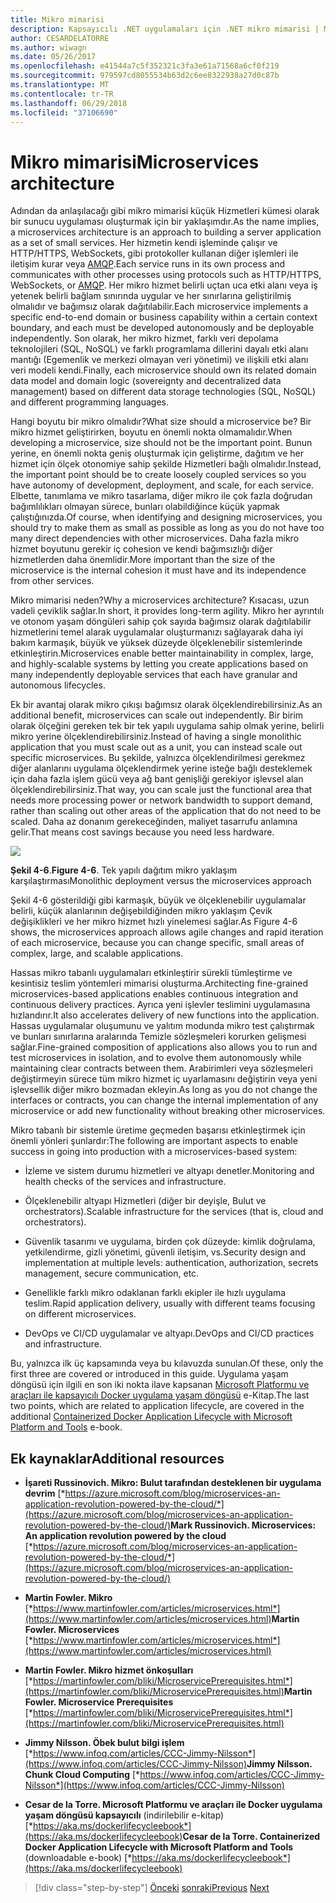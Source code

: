 ```yaml
---
title: Mikro mimarisi
description: Kapsayıcılı .NET uygulamaları için .NET mikro mimarisi | Mikro mimarisi
author: CESARDELATORRE
ms.author: wiwagn
ms.date: 05/26/2017
ms.openlocfilehash: e41544a7c5f352321c3fa3e61a71568a6cf0f219
ms.sourcegitcommit: 979597cd8055534b63d2c6ee8322938a27d0c87b
ms.translationtype: MT
ms.contentlocale: tr-TR
ms.lasthandoff: 06/29/2018
ms.locfileid: "37106690"
---
```

# <a name="microservices-architecture"></a><span data-ttu-id="58fe8-103">Mikro mimarisi</span><span class="sxs-lookup"><span data-stu-id="58fe8-103">Microservices architecture</span></span>

<span data-ttu-id="58fe8-104">Adından da anlaşılacağı gibi mikro mimarisi küçük Hizmetleri kümesi olarak bir sunucu uygulaması oluşturmak için bir yaklaşımdır.</span><span class="sxs-lookup"><span data-stu-id="58fe8-104">As the name implies, a microservices architecture is an approach to building a server application as a set of small services.</span></span> <span data-ttu-id="58fe8-105">Her hizmetin kendi işleminde çalışır ve HTTP/HTTPS, WebSockets, gibi protokoller kullanan diğer işlemleri ile iletişim kurar veya [AMQP](https://en.wikipedia.org/wiki/Advanced_Message_Queuing_Protocol).</span><span class="sxs-lookup"><span data-stu-id="58fe8-105">Each service runs in its own process and communicates with other processes using protocols such as HTTP/HTTPS, WebSockets, or [AMQP](https://en.wikipedia.org/wiki/Advanced_Message_Queuing_Protocol).</span></span> <span data-ttu-id="58fe8-106">Her mikro hizmet belirli uçtan uca etki alanı veya iş yetenek belirli bağlam sınırında uygular ve her sınırlarına geliştirilmiş olmalıdır ve bağımsız olarak dağıtılabilir.</span><span class="sxs-lookup"><span data-stu-id="58fe8-106">Each microservice implements a specific end-to-end domain or business capability within a certain context boundary, and each must be developed autonomously and be deployable independently.</span></span> <span data-ttu-id="58fe8-107">Son olarak, her mikro hizmet, farklı veri depolama teknolojileri (SQL, NoSQL) ve farklı programlama dillerini dayalı etki alanı mantığı (Egemenlik ve merkezi olmayan veri yönetimi) ve ilişkili etki alanı veri modeli kendi.</span><span class="sxs-lookup"><span data-stu-id="58fe8-107">Finally, each microservice should own its related domain data model and domain logic (sovereignty and decentralized data management) based on different data storage technologies (SQL, NoSQL) and different programming languages.</span></span>

<span data-ttu-id="58fe8-108">Hangi boyutu bir mikro olmalıdır?</span><span class="sxs-lookup"><span data-stu-id="58fe8-108">What size should a microservice be?</span></span> <span data-ttu-id="58fe8-109">Bir mikro hizmet geliştirirken, boyutu en önemli nokta olmamalıdır.</span><span class="sxs-lookup"><span data-stu-id="58fe8-109">When developing a microservice, size should not be the important point.</span></span> <span data-ttu-id="58fe8-110">Bunun yerine, en önemli nokta geniş oluşturmak için geliştirme, dağıtım ve her hizmet için ölçek otonomiye sahip şekilde Hizmetleri bağlı olmalıdır.</span><span class="sxs-lookup"><span data-stu-id="58fe8-110">Instead, the important point should be to create loosely coupled services so you have autonomy of development, deployment, and scale, for each service.</span></span> <span data-ttu-id="58fe8-111">Elbette, tanımlama ve mikro tasarlama, diğer mikro ile çok fazla doğrudan bağımlılıkları olmayan sürece, bunları olabildiğince küçük yapmak çalıştığınızda.</span><span class="sxs-lookup"><span data-stu-id="58fe8-111">Of course, when identifying and designing microservices, you should try to make them as small as possible as long as you do not have too many direct dependencies with other microservices.</span></span> <span data-ttu-id="58fe8-112">Daha fazla mikro hizmet boyutunu gerekir iç cohesion ve kendi bağımsızlığı diğer hizmetlerden daha önemlidir.</span><span class="sxs-lookup"><span data-stu-id="58fe8-112">More important than the size of the microservice is the internal cohesion it must have and its independence from other services.</span></span>

<span data-ttu-id="58fe8-113">Mikro mimarisi neden?</span><span class="sxs-lookup"><span data-stu-id="58fe8-113">Why a microservices architecture?</span></span> <span data-ttu-id="58fe8-114">Kısacası, uzun vadeli çeviklik sağlar.</span><span class="sxs-lookup"><span data-stu-id="58fe8-114">In short, it provides long-term agility.</span></span> <span data-ttu-id="58fe8-115">Mikro her ayrıntılı ve otonom yaşam döngüleri sahip çok sayıda bağımsız olarak dağıtılabilir hizmetlerini temel alarak uygulamalar oluşturmanızı sağlayarak daha iyi bakım karmaşık, büyük ve yüksek düzeyde ölçeklenebilir sistemlerinde etkinleştirin.</span><span class="sxs-lookup"><span data-stu-id="58fe8-115">Microservices enable better maintainability in complex, large, and highly-scalable systems by letting you create applications based on many independently deployable services that each have granular and autonomous lifecycles.</span></span>

<span data-ttu-id="58fe8-116">Ek bir avantaj olarak mikro çıkışı bağımsız olarak ölçeklendirebilirsiniz.</span><span class="sxs-lookup"><span data-stu-id="58fe8-116">As an additional benefit, microservices can scale out independently.</span></span> <span data-ttu-id="58fe8-117">Bir birim olarak ölçeğini gereken tek bir tek yapılı uygulama sahip olmak yerine, belirli mikro yerine ölçeklendirebilirsiniz.</span><span class="sxs-lookup"><span data-stu-id="58fe8-117">Instead of having a single monolithic application that you must scale out as a unit, you can instead scale out specific microservices.</span></span> <span data-ttu-id="58fe8-118">Bu şekilde, yalnızca ölçeklendirilmesi gerekmez diğer alanlarını uygulama ölçeklendirmek yerine isteğe bağlı desteklemek için daha fazla işlem gücü veya ağ bant genişliği gerekiyor işlevsel alan ölçeklendirebilirsiniz.</span><span class="sxs-lookup"><span data-stu-id="58fe8-118">That way, you can scale just the functional area that needs more processing power or network bandwidth to support demand, rather than scaling out other areas of the application that do not need to be scaled.</span></span> <span data-ttu-id="58fe8-119">Daha az donanım gerekeceğinden, maliyet tasarrufu anlamına gelir.</span><span class="sxs-lookup"><span data-stu-id="58fe8-119">That means cost savings because you need less hardware.</span></span>

![](./media/image6.png)

<span data-ttu-id="58fe8-120">**Şekil 4-6**.</span><span class="sxs-lookup"><span data-stu-id="58fe8-120">**Figure 4-6**.</span></span> <span data-ttu-id="58fe8-121">Tek yapılı dağıtım mikro yaklaşım karşılaştırması</span><span class="sxs-lookup"><span data-stu-id="58fe8-121">Monolithic deployment versus the microservices approach</span></span>

<span data-ttu-id="58fe8-122">Şekil 4-6 gösterildiği gibi karmaşık, büyük ve ölçeklenebilir uygulamalar belirli, küçük alanlarının değişebildiğinden mikro yaklaşım Çevik değişiklikleri ve her mikro hizmet hızlı yinelemesi sağlar.</span><span class="sxs-lookup"><span data-stu-id="58fe8-122">As Figure 4-6 shows, the microservices approach allows agile changes and rapid iteration of each microservice, because you can change specific, small areas of complex, large, and scalable applications.</span></span>

<span data-ttu-id="58fe8-123">Hassas mikro tabanlı uygulamaları etkinleştirir sürekli tümleştirme ve kesintisiz teslim yöntemleri mimarisi oluşturma.</span><span class="sxs-lookup"><span data-stu-id="58fe8-123">Architecting fine-grained microservices-based applications enables continuous integration and continuous delivery practices.</span></span> <span data-ttu-id="58fe8-124">Ayrıca yeni işlevler teslimini uygulamasına hızlandırır.</span><span class="sxs-lookup"><span data-stu-id="58fe8-124">It also accelerates delivery of new functions into the application.</span></span> <span data-ttu-id="58fe8-125">Hassas uygulamalar oluşumunu ve yalıtım modunda mikro test çalıştırmak ve bunları sınırlarına aralarında Temizle sözleşmeleri korurken gelişmesi sağlar.</span><span class="sxs-lookup"><span data-stu-id="58fe8-125">Fine-grained composition of applications also allows you to run and test microservices in isolation, and to evolve them autonomously while maintaining clear contracts between them.</span></span> <span data-ttu-id="58fe8-126">Arabirimleri veya sözleşmeleri değiştirmeyin sürece tüm mikro hizmet iç uyarlamasını değiştirin veya yeni işlevsellik diğer mikro bozmadan ekleyin.</span><span class="sxs-lookup"><span data-stu-id="58fe8-126">As long as you do not change the interfaces or contracts, you can change the internal implementation of any microservice or add new functionality without breaking other microservices.</span></span>

<span data-ttu-id="58fe8-127">Mikro tabanlı bir sistemle üretime geçmeden başarısı etkinleştirmek için önemli yönleri şunlardır:</span><span class="sxs-lookup"><span data-stu-id="58fe8-127">The following are important aspects to enable success in going into production with a microservices-based system:</span></span>

-   <span data-ttu-id="58fe8-128">İzleme ve sistem durumu hizmetleri ve altyapı denetler.</span><span class="sxs-lookup"><span data-stu-id="58fe8-128">Monitoring and health checks of the services and infrastructure.</span></span>

-   <span data-ttu-id="58fe8-129">Ölçeklenebilir altyapı Hizmetleri (diğer bir deyişle, Bulut ve orchestrators).</span><span class="sxs-lookup"><span data-stu-id="58fe8-129">Scalable infrastructure for the services (that is, cloud and orchestrators).</span></span>

-   <span data-ttu-id="58fe8-130">Güvenlik tasarımı ve uygulama, birden çok düzeyde: kimlik doğrulama, yetkilendirme, gizli yönetimi, güvenli iletişim, vs.</span><span class="sxs-lookup"><span data-stu-id="58fe8-130">Security design and implementation at multiple levels: authentication, authorization, secrets management, secure communication, etc.</span></span>

-   <span data-ttu-id="58fe8-131">Genellikle farklı mikro odaklanan farklı ekipler ile hızlı uygulama teslim.</span><span class="sxs-lookup"><span data-stu-id="58fe8-131">Rapid application delivery, usually with different teams focusing on different microservices.</span></span>

-   <span data-ttu-id="58fe8-132">DevOps ve CI/CD uygulamalar ve altyapı.</span><span class="sxs-lookup"><span data-stu-id="58fe8-132">DevOps and CI/CD practices and infrastructure.</span></span>

<span data-ttu-id="58fe8-133">Bu, yalnızca ilk üç kapsamında veya bu kılavuzda sunulan.</span><span class="sxs-lookup"><span data-stu-id="58fe8-133">Of these, only the first three are covered or introduced in this guide.</span></span> <span data-ttu-id="58fe8-134">Uygulama yaşam döngüsü için ilgili en son iki nokta ilave kapsanan [Microsoft Platformu ve araçları ile kapsayıcılı Docker uygulama yaşam döngüsü](https://aka.ms/dockerlifecycleebook) e-Kitap.</span><span class="sxs-lookup"><span data-stu-id="58fe8-134">The last two points, which are related to application lifecycle, are covered in the additional [Containerized Docker Application Lifecycle with Microsoft Platform and Tools](https://aka.ms/dockerlifecycleebook) e-book.</span></span>

## <a name="additional-resources"></a><span data-ttu-id="58fe8-135">Ek kaynaklar</span><span class="sxs-lookup"><span data-stu-id="58fe8-135">Additional resources</span></span>

-   <span data-ttu-id="58fe8-136">**İşareti Russinovich. Mikro: Bulut tarafından desteklenen bir uygulama devrim**
    [*https://azure.microsoft.com/blog/microservices-an-application-revolution-powered-by-the-cloud/*](https://azure.microsoft.com/blog/microservices-an-application-revolution-powered-by-the-cloud/)</span><span class="sxs-lookup"><span data-stu-id="58fe8-136">**Mark Russinovich. Microservices: An application revolution powered by the cloud**
[*https://azure.microsoft.com/blog/microservices-an-application-revolution-powered-by-the-cloud/*](https://azure.microsoft.com/blog/microservices-an-application-revolution-powered-by-the-cloud/)</span></span>

-   <span data-ttu-id="58fe8-137">**Martin Fowler. Mikro**
    [*https://www.martinfowler.com/articles/microservices.html*](https://www.martinfowler.com/articles/microservices.html)</span><span class="sxs-lookup"><span data-stu-id="58fe8-137">**Martin Fowler. Microservices**
[*https://www.martinfowler.com/articles/microservices.html*](https://www.martinfowler.com/articles/microservices.html)</span></span>

-   <span data-ttu-id="58fe8-138">**Martin Fowler. Mikro hizmet önkoşulları**
    [*https://martinfowler.com/bliki/MicroservicePrerequisites.html*](https://martinfowler.com/bliki/MicroservicePrerequisites.html)</span><span class="sxs-lookup"><span data-stu-id="58fe8-138">**Martin Fowler. Microservice Prerequisites**
[*https://martinfowler.com/bliki/MicroservicePrerequisites.html*](https://martinfowler.com/bliki/MicroservicePrerequisites.html)</span></span>

-   <span data-ttu-id="58fe8-139">**Jimmy Nilsson. Öbek bulut bilgi işlem**
    [*https://www.infoq.com/articles/CCC-Jimmy-Nilsson*](https://www.infoq.com/articles/CCC-Jimmy-Nilsson)</span><span class="sxs-lookup"><span data-stu-id="58fe8-139">**Jimmy Nilsson. Chunk Cloud Computing**
[*https://www.infoq.com/articles/CCC-Jimmy-Nilsson*](https://www.infoq.com/articles/CCC-Jimmy-Nilsson)</span></span>

-   <span data-ttu-id="58fe8-140">**Cesar de la Torre. Microsoft Platformu ve araçları ile Docker uygulama yaşam döngüsü kapsayıcılı** (indirilebilir e-kitap) [*https://aka.ms/dockerlifecycleebook*](https://aka.ms/dockerlifecycleebook)</span><span class="sxs-lookup"><span data-stu-id="58fe8-140">**Cesar de la Torre. Containerized Docker Application Lifecycle with Microsoft Platform and Tools** (downloadable e-book) [*https://aka.ms/dockerlifecycleebook*](https://aka.ms/dockerlifecycleebook)</span></span>




>[!div class="step-by-step"]
<span data-ttu-id="58fe8-141">[Önceki](service-oriented-architecture.md)
[sonraki](data-sovereignty-per-microservice.md)</span><span class="sxs-lookup"><span data-stu-id="58fe8-141">[Previous](service-oriented-architecture.md)
[Next](data-sovereignty-per-microservice.md)</span></span>
